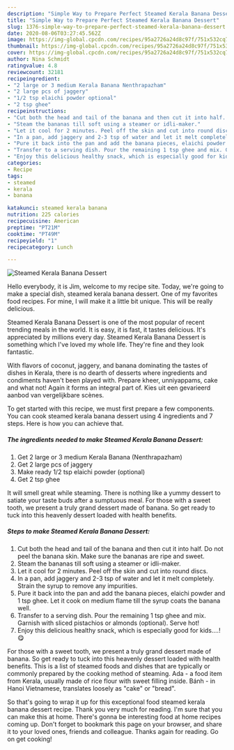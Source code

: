 ```yaml
---
description: "Simple Way to Prepare Perfect Steamed Kerala Banana Dessert"
title: "Simple Way to Prepare Perfect Steamed Kerala Banana Dessert"
slug: 1376-simple-way-to-prepare-perfect-steamed-kerala-banana-dessert
date: 2020-08-06T03:27:45.562Z
image: https://img-global.cpcdn.com/recipes/95a2726a24d8c97f/751x532cq70/steamed-kerala-banana-dessert-recipe-main-photo.jpg
thumbnail: https://img-global.cpcdn.com/recipes/95a2726a24d8c97f/751x532cq70/steamed-kerala-banana-dessert-recipe-main-photo.jpg
cover: https://img-global.cpcdn.com/recipes/95a2726a24d8c97f/751x532cq70/steamed-kerala-banana-dessert-recipe-main-photo.jpg
author: Nina Schmidt
ratingvalue: 4.8
reviewcount: 32181
recipeingredient:
- "2 large or 3 medium Kerala Banana Nenthrapazham"
- "2 large pcs of jaggery"
- "1/2 tsp elaichi powder optional"
- "2 tsp ghee"
recipeinstructions:
- "Cut both the head and tail of the banana and then cut it into half. Do not peel the banana skin. Make sure the bananas are ripe and sweet."
- "Steam the bananas till soft using a steamer or idli-maker."
- "Let it cool for 2 minutes. Peel off the skin and cut into round discs."
- "In a pan, add jaggery and 2-3 tsp of water and let it melt completely. Strain the syrup to remove any impurities."
- "Pure it back into the pan and add the banana pieces, elaichi powder and 1 tsp ghee. Let it cook on medium flame till the syrup coats the banana well."
- "Transfer to a serving dish. Pour the remaining 1 tsp ghee and mix. Garnish with sliced pistachios or almonds (optional). Serve hot!"
- "Enjoy this delicious healthy snack, which is especially good for kids....!😋"
categories:
- Recipe
tags:
- steamed
- kerala
- banana

katakunci: steamed kerala banana 
nutrition: 225 calories
recipecuisine: American
preptime: "PT21M"
cooktime: "PT49M"
recipeyield: "1"
recipecategory: Lunch

---
```



![Steamed Kerala Banana Dessert](https://img-global.cpcdn.com/recipes/95a2726a24d8c97f/751x532cq70/steamed-kerala-banana-dessert-recipe-main-photo.jpg)

Hello everybody, it is Jim, welcome to my recipe site. Today, we're going to make a special dish, steamed kerala banana dessert. One of my favorites food recipes. For mine, I will make it a little bit unique. This will be really delicious.

Steamed Kerala Banana Dessert is one of the most popular of recent trending meals in the world. It is easy, it is fast, it tastes delicious. It's appreciated by millions every day. Steamed Kerala Banana Dessert is something which I've loved my whole life. They're fine and they look fantastic.

With flavors of coconut, jaggery, and banana dominating the tastes of dishes in Kerala, there is no dearth of desserts where ingredients and condiments haven&#39;t been played with. Prepare kheer, unniyappams, cake and what not! Again it forms an integral part of. Kies uit een gevarieerd aanbod van vergelijkbare scènes.


To get started with this recipe, we must first prepare a few components. You can cook steamed kerala banana dessert using 4 ingredients and 7 steps. Here is how you can achieve that.

<!--inarticleads1-->

##### The ingredients needed to make Steamed Kerala Banana Dessert:

1. Get 2 large or 3 medium Kerala Banana (Nenthrapazham)
1. Get 2 large pcs of jaggery
1. Make ready 1/2 tsp elaichi powder (optional)
1. Get 2 tsp ghee


It will smell great while steaming. There is nothing like a yummy dessert to satiate your taste buds after a sumptuous meal. For those with a sweet tooth, we present a truly grand dessert made of banana. So get ready to tuck into this heavenly dessert loaded with health benefits. 

<!--inarticleads2-->

##### Steps to make Steamed Kerala Banana Dessert:

1. Cut both the head and tail of the banana and then cut it into half. Do not peel the banana skin. Make sure the bananas are ripe and sweet.
1. Steam the bananas till soft using a steamer or idli-maker.
1. Let it cool for 2 minutes. Peel off the skin and cut into round discs.
1. In a pan, add jaggery and 2-3 tsp of water and let it melt completely. Strain the syrup to remove any impurities.
1. Pure it back into the pan and add the banana pieces, elaichi powder and 1 tsp ghee. Let it cook on medium flame till the syrup coats the banana well.
1. Transfer to a serving dish. Pour the remaining 1 tsp ghee and mix. Garnish with sliced pistachios or almonds (optional). Serve hot!
1. Enjoy this delicious healthy snack, which is especially good for kids....!😋


For those with a sweet tooth, we present a truly grand dessert made of banana. So get ready to tuck into this heavenly dessert loaded with health benefits. This is a list of steamed foods and dishes that are typically or commonly prepared by the cooking method of steaming. Ada - a food item from Kerala, usually made of rice flour with sweet filling inside. Bánh - in Hanoi Vietnamese, translates loosely as &#34;cake&#34; or &#34;bread&#34;. 

So that's going to wrap it up for this exceptional food steamed kerala banana dessert recipe. Thank you very much for reading. I'm sure that you can make this at home. There's gonna be interesting food at home recipes coming up. Don't forget to bookmark this page on your browser, and share it to your loved ones, friends and colleague. Thanks again for reading. Go on get cooking!
